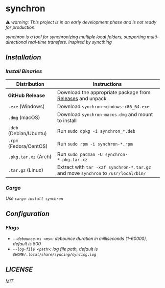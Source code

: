 # synchron

  :warning: <i>warning: <i>This project is in an early development phase and is not ready for production.</i>
<br />

synchron is a tool for synchronizing multiple local folders, supporting multi-directional real-time transfers. Inspired by syncthing

## Installation

### Install Binaries

| Distribution           | Instructions                                                                                               |
| ---------------------- | ---------------------------------------------------------------------------------------------------------- |
| **GitHub Release**     | Download the appropriate package from [Releases](https://github.com/SOV710/synchron/releases/) and unpack |
| `.exe` (Windows)       | Download `synchron-windows-x86_64.exe`                                                                     |
| `.dmg` (macOS)         | Download `synchron-macos.dmg` and mount to install                                                         |
| `.deb` (Debian/Ubuntu) | Run `sudo dpkg -i synchron_*.deb`                                                                          |
| `.rpm` (Fedora/CentOS) | Run `sudo rpm -i synchron-*.rpm`                                                                           |
| `.pkg.tar.xz` (Arch)   | Run `sudo pacman -U synchron-*.pkg.tar.xz`                                                                 |
| `.tar.gz` (Linux)      | Extract with `tar -xzf synchron-*.tar.gz` and move `synchron` to `/usr/local/bin/`                         |

### Cargo

Use `cargo install synchron`

## Configuration

### Flags

* `--debounce-ms <ms>`: debounce duration in milliseconds (1–60000), default is 500
* `--log-file <path>`: log file path, default is `$HOME/.local/share/syncing/syncing.log`

## LICENSE

MIT
